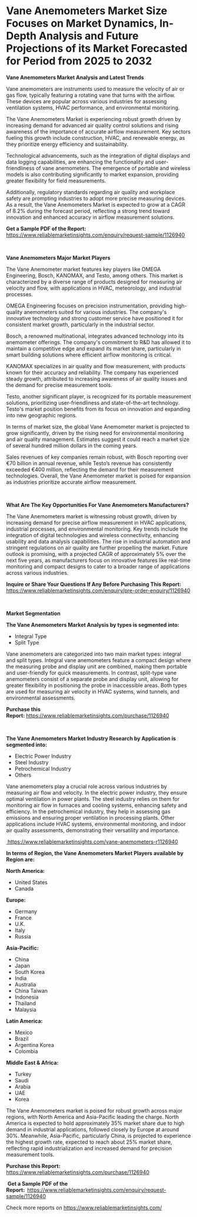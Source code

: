 <p><h1>Vane Anemometers Market Size Focuses on Market Dynamics, In-Depth Analysis and Future Projections of its Market Forecasted for Period from 2025 to 2032</h1></p><p><strong>Vane Anemometers Market Analysis and Latest Trends</strong></p>
<p><p>Vane anemometers are instruments used to measure the velocity of air or gas flow, typically featuring a rotating vane that turns with the airflow. These devices are popular across various industries for assessing ventilation systems, HVAC performance, and environmental monitoring. </p><p>The Vane Anemometers Market is experiencing robust growth driven by increasing demand for advanced air quality control solutions and rising awareness of the importance of accurate airflow measurement. Key sectors fueling this growth include construction, HVAC, and renewable energy, as they prioritize energy efficiency and sustainability.</p><p>Technological advancements, such as the integration of digital displays and data logging capabilities, are enhancing the functionality and user-friendliness of vane anemometers. The emergence of portable and wireless models is also contributing significantly to market expansion, providing greater flexibility for field measurements. </p><p>Additionally, regulatory standards regarding air quality and workplace safety are prompting industries to adopt more precise measuring devices. As a result, the Vane Anemometers Market is expected to grow at a CAGR of 8.2% during the forecast period, reflecting a strong trend toward innovation and enhanced accuracy in airflow measurement solutions.</p></p>
<p><strong>Get a Sample PDF of the Report:&nbsp;</strong> <a href="https://www.reliablemarketinsights.com/enquiry/request-sample/1126940?utm_campaign=2137&utm_medium=2&utm_source=Github&utm_content=ia&utm_term=21022025&utm_id=vane-anemometers">https://www.reliablemarketinsights.com/enquiry/request-sample/1126940</a></p>
<p>&nbsp;</p>
<p><strong>Vane Anemometers Major Market Players</strong></p>
<p><p>The Vane Anemometer market features key players like OMEGA Engineering, Bosch, KANOMAX, and Testo, among others. This market is characterized by a diverse range of products designed for measuring air velocity and flow, with applications in HVAC, meteorology, and industrial processes.</p><p>OMEGA Engineering focuses on precision instrumentation, providing high-quality anemometers suited for various industries. The company's innovative technology and strong customer service have positioned it for consistent market growth, particularly in the industrial sector.</p><p>Bosch, a renowned multinational, integrates advanced technology into its anemometer offerings. The company's commitment to R&D has allowed it to maintain a competitive edge and expand its market share, particularly in smart building solutions where efficient airflow monitoring is critical.</p><p>KANOMAX specializes in air quality and flow measurement, with products known for their accuracy and reliability. The company has experienced steady growth, attributed to increasing awareness of air quality issues and the demand for precise measurement tools.</p><p>Testo, another significant player, is recognized for its portable measurement solutions, prioritizing user-friendliness and state-of-the-art technology. Testo's market position benefits from its focus on innovation and expanding into new geographic regions.</p><p>In terms of market size, the global Vane Anemometer market is projected to grow significantly, driven by the rising need for environmental monitoring and air quality management. Estimates suggest it could reach a market size of several hundred million dollars in the coming years.</p><p>Sales revenues of key companies remain robust, with Bosch reporting over €70 billion in annual revenue, while Testo’s revenue has consistently exceeded €400 million, reflecting the demand for their measurement technologies. Overall, the Vane Anemometer market is poised for expansion as industries prioritize accurate airflow measurement.</p></p>
<p>&nbsp;</p>
<p><strong>What Are The Key Opportunities For Vane Anemometers Manufacturers?</strong></p>
<p><p>The Vane Anemometers market is witnessing robust growth, driven by increasing demand for precise airflow measurement in HVAC applications, industrial processes, and environmental monitoring. Key trends include the integration of digital technologies and wireless connectivity, enhancing usability and data analysis capabilities. The rise in industrial automation and stringent regulations on air quality are further propelling the market. Future outlook is promising, with a projected CAGR of approximately 5% over the next five years, as manufacturers focus on innovative features like real-time monitoring and compact designs to cater to a broader range of applications across various industries.</p></p>
<p><strong>Inquire or Share Your Questions If Any Before Purchasing This Report:</strong> <a href="https://www.reliablemarketinsights.com/enquiry/pre-order-enquiry/1126940?utm_campaign=2137&utm_medium=2&utm_source=Github&utm_content=ia&utm_term=21022025&utm_id=vane-anemometers">https://www.reliablemarketinsights.com/enquiry/pre-order-enquiry/1126940</a></p>
<p>&nbsp;</p>
<p><strong>Market Segmentation</strong></p>
<p><strong>The Vane Anemometers Market Analysis by types is segmented into:</strong></p>
<p><ul><li>Integral Type</li><li>Split Type</li></ul></p>
<p><p>Vane anemometers are categorized into two main market types: integral and split types. Integral vane anemometers feature a compact design where the measuring probe and display unit are combined, making them portable and user-friendly for quick measurements. In contrast, split-type vane anemometers consist of a separate probe and display unit, allowing for greater flexibility in positioning the probe in inaccessible areas. Both types are used for measuring air velocity in HVAC systems, wind tunnels, and environmental assessments.</p></p>
<p><strong>Purchase this Report:&nbsp;</strong><a href="https://www.reliablemarketinsights.com/purchase/1126940?utm_campaign=2137&utm_medium=2&utm_source=Github&utm_content=ia&utm_term=21022025&utm_id=vane-anemometers">https://www.reliablemarketinsights.com/purchase/1126940</a></p>
<p>&nbsp;</p>
<p><strong>The Vane Anemometers Market Industry Research by Application is segmented into:</strong></p>
<p><ul><li>Electric Power Industry</li><li>Steel Industry</li><li>Petrochemical Industry</li><li>Others</li></ul></p>
<p><p>Vane anemometers play a crucial role across various industries by measuring air flow and velocity. In the electric power industry, they ensure optimal ventilation in power plants. The steel industry relies on them for monitoring air flow in furnaces and cooling systems, enhancing safety and efficiency. In the petrochemical industry, they help in assessing gas emissions and ensuring proper ventilation in processing plants. Other applications include HVAC systems, environmental monitoring, and indoor air quality assessments, demonstrating their versatility and importance.</p></p>
<p><a href="https://www.reliablemarketinsights.com/vane-anemometers-r1126940?utm_campaign=2137&utm_medium=2&utm_source=Github&utm_content=ia&utm_term=21022025&utm_id=vane-anemometers">&nbsp;https://www.reliablemarketinsights.com/vane-anemometers-r1126940</a></p>
<p><strong>In terms of Region, the Vane Anemometers Market Players available by Region are:</strong></p>
<p>
    <p> <strong> North America: </strong>
        <ul>
            <li>United States</li>
            <li>Canada</li>
        </ul>
        </p> 
    <p> <strong> Europe: </strong>
        <ul>
            <li>Germany</li>
            <li>France</li>
            <li>U.K.</li>
            <li>Italy</li>
            <li>Russia</li>
        </ul>
        </p> 
    <p> <strong> Asia-Pacific: </strong>
        <ul>
            <li>China</li>
            <li>Japan</li>
            <li>South Korea</li>
            <li>India</li>
            <li>Australia</li>
            <li>China Taiwan</li>
            <li>Indonesia</li>
            <li>Thailand</li>
            <li>Malaysia</li>
        </ul>
        </p> 
    <p> <strong> Latin America: </strong>
        <ul>
            <li>Mexico</li>
            <li>Brazil</li>
            <li>Argentina Korea</li>
            <li>Colombia</li>
        </ul>
        </p> 
    <p> <strong> Middle East & Africa: </strong>
        <ul>
            <li>Turkey</li>
            <li>Saudi</li>
            <li>Arabia</li>
            <li>UAE</li>
            <li>Korea</li>
        </ul>
    </p>
    </p>
<p><p>The Vane Anemometers market is poised for robust growth across major regions, with North America and Asia-Pacific leading the charge. North America is expected to hold approximately 35% market share due to high demand in industrial applications, followed closely by Europe at around 30%. Meanwhile, Asia-Pacific, particularly China, is projected to experience the highest growth rate, expected to reach about 25% market share, reflecting rapid industrialization and increased demand for precision measurement tools.</p></p>
<p><strong>Purchase this Report: </strong><a href="https://www.reliablemarketinsights.com/purchase/1126940?utm_campaign=2137&utm_medium=2&utm_source=Github&utm_content=ia&utm_term=21022025&utm_id=vane-anemometers">https://www.reliablemarketinsights.com/purchase/1126940</a></p>
<p>&nbsp;<strong>Get a Sample PDF of the Report:&nbsp;&nbsp;</strong><a href="https://www.reliablemarketinsights.com/enquiry/request-sample/1126940?utm_campaign=2137&utm_medium=2&utm_source=Github&utm_content=ia&utm_term=21022025&utm_id=vane-anemometers">https://www.reliablemarketinsights.com/enquiry/request-sample/1126940</a></p>
<p><strong></strong></p>
<p>Check more reports on <a href="https://www.reliablemarketinsights.com/?utm_campaign=2137&utm_medium=2&utm_source=Github&utm_content=ia&utm_term=21022025&utm_id=vane-anemometers">https://www.reliablemarketinsights.com/</a></p>